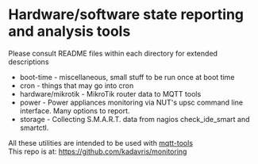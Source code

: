 # Hardware/software state reporting and analysis tools
Please consult README files within each directory for extended descriptions
* boot-time - miscellaneous, small stuff to be run once at boot time
* cron - things that may go into cron
* hardware/mikrotik - MikroTik router data to MQTT tools 
* power - Power appliances monitoring via NUT's upsc command line interface. Many options to report.
* storage - Collecting S.M.A.R.T. data from nagios check_ide_smart and smartctl.

All these utilities are intended to be used with [mqtt-tools](https://github.com/kadavris/mqtt-tools)  
This repo is at: <https://github.com/kadavris/monitoring>
